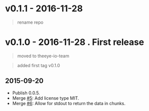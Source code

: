 
# v0.1.1 - 2016-11-28

> rename repo

# v0.1.0 - 2016-11-28 . First release

> moved to theeye-io-team      

> added first tag v0.1.0       


## 2015-09-20

- Publish 0.0.5.
- Merge [#5](https://github.com/neekey/ps/pull/5): Add license type MIT.
- Merge [#6](https://github.com/neekey/ps/pull/6): Allow for stdout to return the data in chunks.
